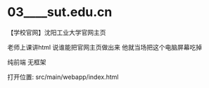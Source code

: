 # 03____sut.edu.cn
 【学校官网】沈阳工业大学官网主页
 
老师上课讲html 说谁能把官网主页做出来 他就当场把这个电脑屏幕吃掉

纯前端 无框架

打开位置:
src/main/webapp/index.html

